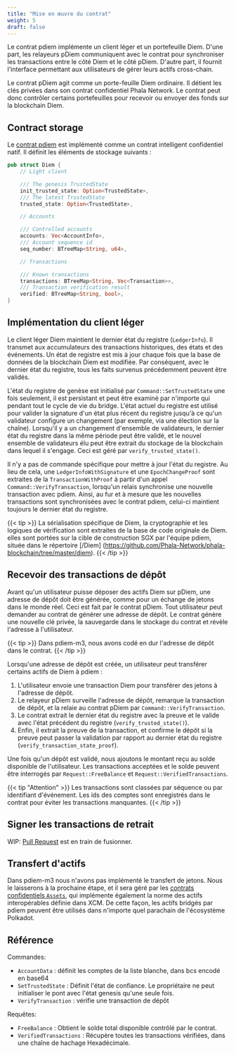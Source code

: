 ```yaml
---
title: "Mise en œuvre du contrat"
weight: 5
draft: false
---
```


Le contrat pdiem implémente un client léger et un portefeuille Diem. D'une part, les relayeurs pDiem communiquent avec le contrat pour synchroniser les transactions entre le côté Diem et le côté pDiem. D'autre part, il fournit l'interface permettant aux utilisateurs de gérer leurs actifs cross-chain.

Le contrat pDiem agit comme un porte-feuille Diem ordinaire. Il détient les clés privées dans son contrat confidentiel Phala Network. Le contrat peut donc contrôler certains portefeuilles pour recevoir ou envoyer des fonds sur la blockchain Diem.

## Contract storage

Le [contrat pdiem](https://github.com/Phala-Network/phala-blockchain/blob/master/standalone/pruntime/enclave/src/contracts/diem.rs) est implémenté comme un contrat intelligent confidentiel natif. Il définit les éléments de stockage suivants :

```rust
pub struct Diem {
    // Light client

    /// The genesis TrustedState
    init_trusted_state: Option<TrustedState>,
    /// The latest TrustedState
    trusted_state: Option<TrustedState>,

    // Accounts

    /// Controlled accounts
    accounts: Vec<AccountInfo>,
    /// Account sequence id
    seq_number: BTreeMap<String, u64>,

    // Transactions

    /// Known transactions
    transactions: BTreeMap<String, Vec<Transaction>>,
    /// Transaction verification result
    verified: BTreeMap<String, bool>,
}
```

## Implémentation du client léger

Le client léger Diem maintient le dernier état du registre (`LedgerInfo`). Il transmet aux accumulateurs des transactions historiques, des états et des événements. Un état de registre est mis à jour chaque fois que la base de données de la blockchain Diem est modifiée. Par conséquent, avec le dernier état du registre, tous les faits survenus précédemment peuvent être validés.

L'état du registre de genèse est initialisé par `Command::SetTrustedState` une fois seulement, il est persistant et peut être examiné par n'importe qui pendant tout le cycle de vie du bridge. L'état actuel du registre est utilisé pour valider la signature d'un état plus récent du registre jusqu'à ce qu'un validateur configure un changement (par exemple, via une élection sur la chaîne). Lorsqu'il y a un changement d'ensemble de validateurs, le dernier état du registre dans la même période peut être validé, et le nouvel ensemble de validateurs élu peut être extrait du stockage de la blockchain dans lequel il s'engage. Ceci est géré par `verify_trusted_state()`.

Il n'y a pas de commande spécifique pour mettre à jour l'état du registre. Au lieu de cela, une `LedgerInfoWithSignature` et une `EpochChangeProof` sont extraites de la `TransactionWithProof` à partir d'un appel `Command::VerifyTransaction`, lorsqu'un relais synchronise une nouvelle transaction avec pdiem. Ainsi, au fur et à mesure que les nouvelles transactions sont synchronisées avec le contrat pdiem, celui-ci maintient toujours le dernier état du registre.

{{< tip >}}
La sérialisation spécifique de Diem, la cryptographie et les logiques de vérification sont extraites de la base de code originale de Diem. elles sont portées sur la cible de construction SGX par l'équipe pdiem, située dans le répertoire [/Diem] (https://github.com/Phala-Network/phala-blockchain/tree/master/diem).
{{< /tip >}}
## Recevoir des transactions de dépôt

Avant qu'un utilisateur puisse déposer des actifs Diem sur pDiem, une adresse de dépôt doit être générée, comme pour un échange de jetons dans le monde réel. Ceci est fait par le contrat pDiem. Tout utilisateur peut demander au contrat de générer une adresse de dépôt. Le contrat génère une nouvelle clé privée, la sauvegarde dans le stockage du contrat et révèle l'adresse à l'utilisateur.

{{< tip >}}
Dans pdiem-m3, nous avons codé en dur l'adresse de dépôt dans le contrat.
{{< /tip >}}

Lorsqu'une adresse de dépôt est créée, un utilisateur peut transférer certains actifs de Diem à pdiem :

1. L'utilisateur envoie une transaction Diem pour transférer des jetons à l'adresse de dépôt.
2. Le relayeur pDiem surveille l'adresse de dépôt, remarque la transaction de dépôt, et la relaie au contrat pDiem par `Command::VerifyTransaction`.
3. Le contrat extrait le dernier état du registre avec la preuve et le valide avec l'état précédent du registre (`verify_trusted_state()`).
4. Enfin, il extrait la preuve de la transaction, et confirme le dépôt si la preuve peut passer la validation par rapport au dernier état du registre (`verify_transaction_state_proof`).

Une fois qu'un dépôt est validé, nous ajoutons le montant reçu au solde disponible de l'utilisateur. Les transactions acceptées et le solde peuvent être interrogés par `Request::FreeBalance` et `Request::VerifiedTransactions`.

{{< tip "Attention" >}}
Les transactions sont classées par séquence ou par identifiant d'événement. Les ids des comptes sont enregistrés dans le contrat pour éviter les transactions manquantes.
{{< /tip >}}

## Signer les transactions de retrait

WIP: [Pull Request](https://github.com/Phala-Network/phala-blockchain/pull/171) est en train de fusionner.

## Transfert d'actifs

Dans pdiem-m3 nous n'avons pas implémenté le transfert de jetons. Nous le laisserons à la prochaine étape, et il sera géré par les [contrats confidentiels `Assets`](https://github.com/Phala-Network/phala-blockchain/blob/master/standalone/pruntime/enclave/src/contracts/assets.rs), qui implémente également la norme des actifs interopérables définie dans XCM. De cette façon, les actifs bridgés par pdiem peuvent être utilisés dans n'importe quel parachain de l'écosystème Polkadot.

## Référence

Commandes:

- `AccountData` : définit les comptes de la liste blanche, dans bcs encodé en base64 
- `SetTrustedState` : Définit l'état de confiance. Le propriétaire ne peut initialiser le pont avec l'état genesis qu'une seule fois.
- `VerifyTransaction` : vérifie une transaction de dépôt

Requêtes:

- `FreeBalance` : Obtient le solde total disponible contrôlé par le contrat.
- `VerifiedTransactions` : Récupère toutes les transactions vérifiées, dans une chaîne de hachage Hexadécimale.
